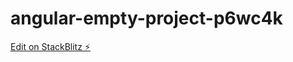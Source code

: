 # angular-empty-project-p6wc4k

[Edit on StackBlitz ⚡️](https://stackblitz.com/edit/angular-empty-project-p6wc4k)